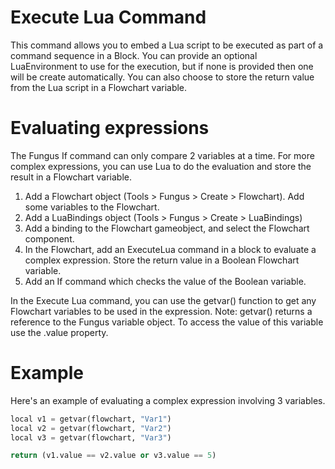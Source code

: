 # Execute Lua Command

This command allows you to embed a Lua script to be executed as part of a command sequence in a Block. You can provide an optional LuaEnvironment to use for the execution, but if none is provided then one will be create automatically. You can also choose to store the return value from the Lua script in a Flowchart variable.

#  Evaluating expressions

The Fungus If command can only compare 2 variables at a time. For more complex expressions, you can use Lua to do the evaluation and store the result in a Flowchart variable.

1. Add a Flowchart object (Tools > Fungus > Create > Flowchart). Add some variables to the Flowchart.
2. Add a LuaBindings object (Tools > Fungus > Create > LuaBindings)
3. Add a binding to the Flowchart gameobject, and select the Flowchart component.
4. In the Flowchart, add an ExecuteLua command in a block to evaluate a complex expression. Store the return value in a Boolean Flowchart variable.
5. Add an If command which checks the value of the Boolean variable.

In the Execute Lua command, you can use the getvar() function to get any Flowchart variables to be used in the expression. 
Note: getvar() returns a reference to the Fungus variable object. To access the value of this variable use the .value property.

# Example

Here's an example of evaluating a complex expression involving 3 variables.

```python
local v1 = getvar(flowchart, "Var1")
local v2 = getvar(flowchart, "Var2")
local v3 = getvar(flowchart, "Var3")

return (v1.value == v2.value or v3.value == 5) 
```
